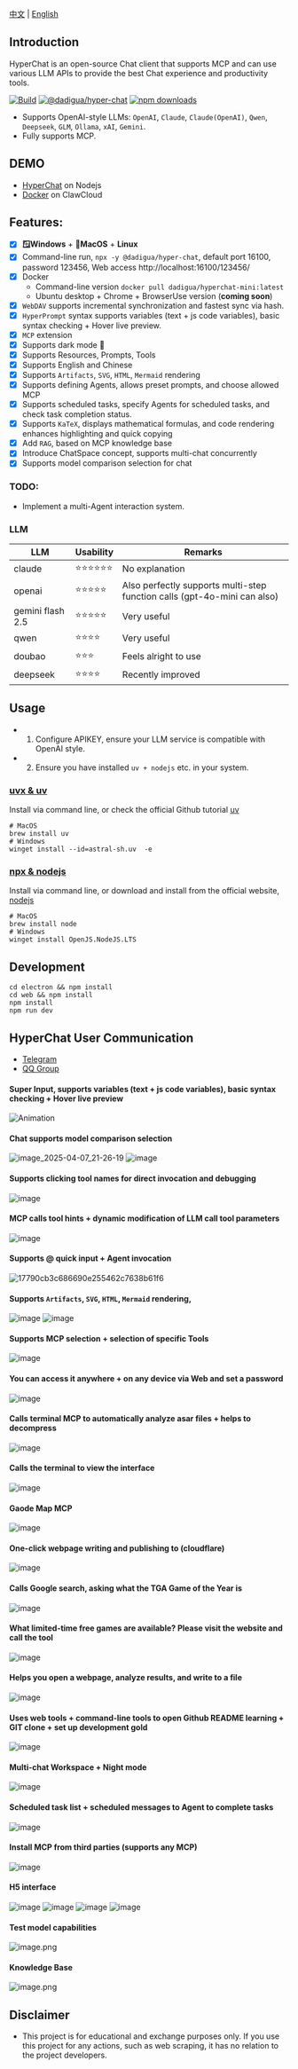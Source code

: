 [中文](README.zh.md) | [English](README.md)


## Introduction

HyperChat is an open-source Chat client that supports MCP and can use various LLM APIs to provide the best Chat experience and productivity tools.

[![Build](https://github.com/BigSweetPotatoStudio/HyperChat/actions/workflows/build.yml/badge.svg)](https://github.com/BigSweetPotatoStudio/HyperChat/actions/workflows/build.yml)
[![@dadigua/hyper-chat](https://img.shields.io/npm/v/%40dadigua%2Fhyper-chat)](https://www.npmjs.com/package/@dadigua/hyper-chat)
[![npm downloads](https://img.shields.io/npm/dm/@dadigua/hyper-chat)](https://npm-stat.com/charts.html?package=@dadigua/hyper-chat)


* Supports OpenAI-style LLMs: `OpenAI`, `Claude`, `Claude(OpenAI)`, `Qwen`, `Deepseek`, `GLM`, `Ollama`, `xAI`, `Gemini`.
* Fully supports MCP.

## DEMO

* [HyperChat](https://hyperchat.dadigua.men/123456/) on Nodejs
* [Docker](https://htmivlknrjln.ap-northeast-1.clawcloudrun.com/123456/#/Chat) on ClawCloud

## Features: 

- [x] **🪟Windows** + **🍏MacOS** + **Linux**
- [x] Command-line run, `npx -y @dadigua/hyper-chat`, default port 16100, password 123456, Web access http://localhost:16100/123456/
- [x] Docker 
    * Command-line version `docker pull dadigua/hyperchat-mini:latest`
    * Ubuntu desktop + Chrome + BrowserUse version (**coming soon**)
- [x] `WebDAV` supports incremental synchronization and fastest sync via hash.
- [x] `HyperPrompt` syntax supports variables (text + js code variables), basic syntax checking + Hover live preview.
- [x] `MCP` extension
- [x] Supports dark mode 🌙
- [x] Supports Resources, Prompts, Tools
- [x] Supports English and Chinese
- [x] Supports `Artifacts`, `SVG`, `HTML`, `Mermaid` rendering
- [x] Supports defining Agents, allows preset prompts, and choose allowed MCP 
- [x] Supports scheduled tasks, specify Agents for scheduled tasks, and check task completion status.
- [x] Supports `KaTeX`, displays mathematical formulas, and code rendering enhances highlighting and quick copying
- [x] Add `RAG`, based on MCP knowledge base
- [x] Introduce ChatSpace concept, supports multi-chat concurrently
- [x] Supports model comparison selection for chat

### TODO:

- Implement a multi-Agent interaction system.

### LLM

| LLM      | Usability    | Remarks                         |
| -------- | ------ | -------------------------- |
| claude   | ⭐⭐⭐⭐⭐⭐  | No explanation                    |
| openai   | ⭐⭐⭐⭐⭐ | Also perfectly supports multi-step function calls (gpt-4o-mini can also) |
| gemini flash 2.5   | ⭐⭐⭐⭐⭐ |  Very useful |
| qwen       | ⭐⭐⭐⭐    | Very useful                 |
| doubao       | ⭐⭐⭐    | Feels alright to use                   |
| deepseek | ⭐⭐⭐⭐      | Recently improved       |

## Usage

* 1. Configure APIKEY, ensure your LLM service is compatible with OpenAI style.
* 2. Ensure you have installed `uv + nodejs` etc. in your system.

### [uvx & uv](https://github.com/astral-sh/uv)

Install via command line, or check the official Github tutorial [uv](https://github.com/astral-sh/uv)

```
# MacOS
brew install uv
# Windows
winget install --id=astral-sh.uv  -e
```
### [npx & nodejs](https://nodejs.org/en)

Install via command line, or download and install from the official website, [nodejs](https://nodejs.org/en)
```
# MacOS
brew install node
# Windows
winget install OpenJS.NodeJS.LTS
```

## Development

```
cd electron && npm install
cd web && npm install
npm install
npm run dev
```

## HyperChat User Communication

* [Telegram](https://t.me/dadigua001)
* [QQ Group](https://qm.qq.com/cgi-bin/qm/qr?k=KrNWdu5sp7H3ves3ZPSd7ppKjQiPrAvZ&jump_from=webapi&authKey=xnW+Lcgk5KLh5NPh3lU0ddz9CFDbXgvjEy35wsYipUrCsqXFcqlvM5Yorh6jkGim)

#### Super Input, supports variables (text + js code variables), basic syntax checking + Hover live preview
![Animation](https://github.com/user-attachments/assets/b1ec72d9-be05-4f9a-bed1-16f4ed72de61)

#### Chat supports model comparison selection
![image_2025-04-07_21-26-19](https://github.com/user-attachments/assets/e8691cd7-0518-4da8-90f2-7dfd8b864a09)
![image](https://github.com/user-attachments/assets/c9cd15c8-9bce-4df9-b2b2-5fc4e9224ea6)

#### Supports clicking tool names for direct invocation and debugging
![image](https://github.com/user-attachments/assets/a9b22e98-d7b7-497a-93aa-c1501763fb8a)

#### MCP calls tool hints + dynamic modification of LLM call tool parameters
![image](https://github.com/user-attachments/assets/080320e3-37d2-4f5a-ae3d-3517b3d692ad)

#### Supports @ quick input + Agent invocation
![17790cb3c686690e255462c7638b61f6](https://github.com/user-attachments/assets/12fd824c-cad7-4dd7-8df3-699c1da8d1cf)

#### Supports `Artifacts`, `SVG`, `HTML`, `Mermaid` rendering,
![image](https://github.com/user-attachments/assets/d823c671-e989-4f40-aadb-0bc0f3b35175)
![image](https://github.com/user-attachments/assets/869b03fe-f025-4d6d-945c-8dac13d37ee0)

#### Supports MCP selection + selection of specific Tools
![image](https://github.com/user-attachments/assets/9a297608-90be-4960-a4f1-ae627965486b)

#### You can access it anywhere + on any device via Web and set a password
![image](https://github.com/user-attachments/assets/a9825e5b-da6d-4e0a-852f-177a3f6df992)

#### Calls terminal MCP to automatically analyze asar files + helps to decompress
![image](https://github.com/user-attachments/assets/f9cc12cd-0c7e-4f2d-9649-4bb31240f4a6)

#### Calls the terminal to view the interface
![image](https://github.com/user-attachments/assets/009317f2-d49b-432a-bb46-a15133d12f9f)

#### Gaode Map MCP
![image](https://github.com/user-attachments/assets/549e8fee-085d-4e8a-86a8-184ebe1053e6)

#### One-click webpage writing and publishing to (cloudflare)
![image](https://github.com/user-attachments/assets/b558cf5c-8b07-4621-a95b-fa1c33181414)

#### Calls Google search, asking what the TGA Game of the Year is
![image](https://github.com/user-attachments/assets/36500a06-2260-4727-bfd2-5fedc72e6d58)

#### What limited-time free games are available? Please visit the website and call the tool
![image](https://github.com/user-attachments/assets/8961ef09-1498-4730-b25d-75b1dedbc7e5)

#### Helps you open a webpage, analyze results, and write to a file
![image](https://github.com/user-attachments/assets/a036dcf8-ffb4-4070-ac4f-a3b0533f66c2)

#### Uses web tools + command-line tools to open Github README learning + GIT clone + set up development gold
![image](https://github.com/user-attachments/assets/fd0d737e-0eaa-4410-85e0-27fd45f0e5a5)

#### Multi-chat Workspace + Night mode
![image](https://github.com/user-attachments/assets/ca9d77d7-d023-431f-8359-6023ab3e338a)

#### Scheduled task list + scheduled messages to Agent to complete tasks
![image](https://github.com/user-attachments/assets/302a767c-bd00-48e4-ac41-5443d98a4708)

#### Install MCP from third parties (supports any MCP) 
![image](https://github.com/user-attachments/assets/8580f194-139c-4d1c-b423-68627663232c)

#### H5 interface
![image](https://github.com/user-attachments/assets/e8349fb5-c98e-4fef-a93d-778079a27237)
![image](https://github.com/user-attachments/assets/8a381114-6b26-4af2-90f2-270c0e85e819)
![image](https://github.com/user-attachments/assets/b1487b6b-2cbc-46d8-ab1e-a335417c23ce)
![image](https://github.com/user-attachments/assets/3a51dab9-375b-479b-8c6b-74a1be0dd037)

#### Test model capabilities
![image.png](./images/image48.png)

#### Knowledge Base
![image.png](./images/image50.png)

## Disclaimer

* This project is for educational and exchange purposes only. If you use this project for any actions, such as web scraping, it has no relation to the project developers.